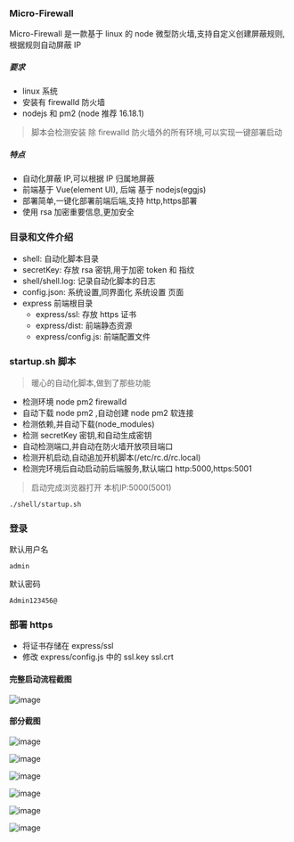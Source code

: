 
### Micro-Firewall

Micro-Firewall 是一款基于 linux 的 node 微型防火墙,支持自定义创建屏蔽规则,根据规则自动屏蔽 IP

##### 要求

* linux 系统
* 安装有 firewalld 防火墙
* nodejs 和 pm2 (node 推荐 16.18.1)

> 脚本会检测安装 除 firewalld 防火墙外的所有环境,可以实现一键部署启动

##### 特点

* 自动化屏蔽 IP,可以根据 IP 归属地屏蔽
* 前端基于 Vue(element UI), 后端 基于 nodejs(eggjs)
* 部署简单,一键化部署前端后端,支持 http,https部署
* 使用 rsa 加密重要信息,更加安全

### 目录和文件介绍

* shell: 自动化脚本目录
* secretKey: 存放 rsa 密钥,用于加密 token 和 指纹
* shell/shell.log: 记录自动化脚本的日志
* config.json: 系统设置,同界面化 系统设置 页面
* express 前端根目录
  * express/ssl: 存放 https 证书
  * express/dist: 前端静态资源
  * express/config.js: 前端配置文件

### startup.sh 脚本

> 暖心的自动化脚本,做到了那些功能

* 检测环境 node pm2 firewalld
* 自动下载 node pm2 ,自动创建 node pm2 软连接
* 检测依赖,并自动下载(node_modules)
* 检测 secretKey 密钥,和自动生成密钥
* 自动检测端口,并自动在防火墙开放项目端口
* 检测开机启动,自动追加开机脚本(/etc/rc.d/rc.local)
* 检测完环境后自动启动前后端服务,默认端口 http:5000,https:5001

> 启动完成浏览器打开 本机IP:5000(5001)

```
./shell/startup.sh
```

### 登录



默认用户名

```
admin
```

默认密码

```
Admin123456@
```

### 部署 https

* 将证书存储在 express/ssl
* 修改 express/config.js 中的 ssl.key ssl.crt


#### 完整启动流程截图

![image](https://github.com/soonxf/Micro-Firewall/blob/main/images/%E5%90%AF%E5%8A%A8%E6%88%AA%E5%9B%BE.png?raw=true)

#### 部分截图

![image](https://github.com/soonxf/Micro-Firewall/blob/main/images/%E5%B1%8F%E5%B9%95%E6%88%AA%E5%9B%BE%202023-01-23%20225233.png?raw=true)

![image](https://github.com/soonxf/Micro-Firewall/blob/main/images/%E5%B1%8F%E5%B9%95%E6%88%AA%E5%9B%BE%202023-01-23%20225144.png?raw=true)

![image](https://github.com/soonxf/Micro-Firewall/blob/main/images/%E5%B1%8F%E5%B9%95%E6%88%AA%E5%9B%BE%202023-01-23%20224842.png?raw=true)

![image](https://github.com/soonxf/Micro-Firewall/blob/main/images/%E5%B1%8F%E5%B9%95%E6%88%AA%E5%9B%BE%202023-01-23%20224802.png?raw=true)

![image](https://github.com/soonxf/Micro-Firewall/blob/main/images/%E5%B1%8F%E5%B9%95%E6%88%AA%E5%9B%BE%202023-01-23%20224735.png?raw=true)

![image](https://github.com/soonxf/Micro-Firewall/blob/main/images/%E5%B1%8F%E5%B9%95%E6%88%AA%E5%9B%BE%202023-01-23%20224657.png?raw=true)
